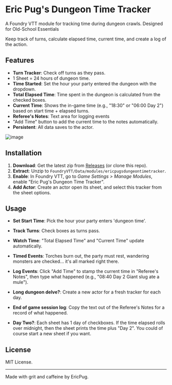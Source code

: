 # Eric Pug's Dungeon Time Tracker

A Foundry VTT module for tracking time during dungeon crawls. Designed for Old-School Essentials

Keep track of turns, calculate elapsed time, current time, and create a log of the action. 

## Features
- **Turn Tracker**: Check off turns as they pass.
- 1 Sheet = 24 hours of dungeon time.
- **Time Started**: Set the hour your party entered the dungeon with the dropdown.
- **Total Elapsed Time**: Time spent in the dungeon is calculated from the checked boxes.
- **Current Time**: Shows the in-game time (e.g., "18:30" or "06:00 Day 2") based on start time + elapsed turns.
- **Referee's Notes**: Text area for logging events
- "Add Time" button to add the current time to the notes automatically.
- **Persistent**: All data saves to the actor.


![image](https://github.com/user-attachments/assets/e5ed3364-3d84-4bf4-afe2-5b1171cf9397)


## Installation
1. **Download**: Get the latest zip from [Releases](https://github.com/EricPug/ericpugsdungeontimetracker/releases) (or clone this repo).
2. **Extract**: Unzip to `FoundryVTT/Data/modules/ericpugsdungeontimetracker`.
3. **Enable**: In Foundry VTT, go to *Game Settings > Manage Modules*, enable "Eric Pug's Dungeon Time Tracker".
4. **Add Actor**: Create an actor open its sheet, and select this tracker from the sheet options.

## Usage
- **Set Start Time**: Pick the hour your party enters 'dungeon time'.
- **Track Turns**: Check boxes as turns pass.
- **Watch Time**: "Total Elapsed Time" and "Current Time" update automatically.
- **Timed Events**: Torches burn out, the party must rest, wandering monsters are checked... it's all marked right there.
- **Log Events**: Click "Add Time" to stamp the current time in "Referee's Notes", then type what happened (e.g., "08:40 Day 2 Giant slug ate a mule").
- **Long dungeon delve?**: Create a new actor for a fresh tracker for each day.
- **End of game session log**: Copy the text out of the Referee's Notes for a record of what happened.

- **Day Two?**: Each sheet has 1 day of checkboxes. If the time elapsed rolls over midnight, then the sheet prints the time plus "Day 2". 
You could of course start a new sheet if you want.



## License
MIT License.

---
Made with grit and caffeine by EricPug.
